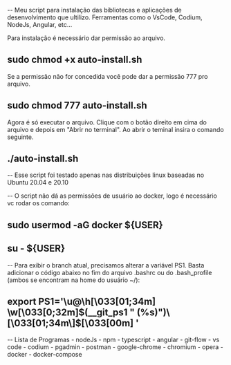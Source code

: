 -- Meu script para instalação das bibliotecas e aplicações de desenvolvimento que ultilizo. Ferramentas como o VsCode, Codium, NodeJs, Angular, etc...

Para instalação é necessário dar permissão ao arquivo.

## sudo chmod +x auto-install.sh

Se a permissão não for concedida você pode dar a permissão 777 pro arquivo.

## sudo chmod 777 auto-install.sh

Agora é só executar o arquivo. Clique com o botão direito em cima do arquivo e depois em "Abrir no terminal". Ao abrir o teminal insira o comando seguinte.

## ./auto-install.sh

-- Esse script foi testado apenas nas distribuições linux baseadas no Ubuntu 20.04 e 20.10

-- O script não dá as permissões de usuário ao docker, logo é necessário vc rodar os comando: 

## sudo usermod -aG docker ${USER}

## su - ${USER}

-- Para exibir o branch atual, precisamos alterar a variável PS1. Basta adicionar o código abaixo no fim do arquivo .bashrc ou do .bash_profile (ambos se encontram na home do usuário ~/):

## export PS1='\u@\h\[\033[01;34m\] \w\[\033[0;32m\]$(__git_ps1 " (%s)")\[\033[01;34m\]$\[\033[00m\] '

-- Lista de Programas
    - nodeJs
    - npm
    - typescript
    - angular
    - git-flow
    - vs code
    - codium
    - pgadmin
    - postman
    - google-chrome
    - chromium
    - opera
    - docker
    - docker-compose
